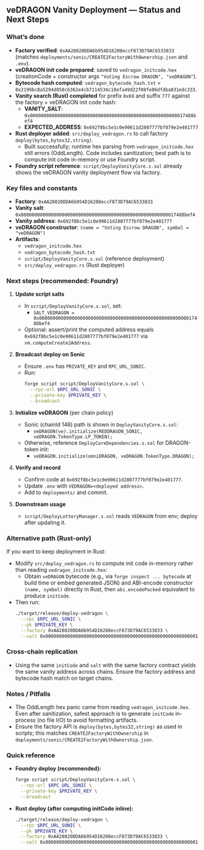 ## veDRAGON Vanity Deployment — Status and Next Steps

### What’s done
- **Factory verified**: `0xAA28020DDA6b954D16208eccF873D79AC6533833` (matches `deployments/sonic/CREATE2FactoryWithOwnership.json` and `.env`).
- **veDRAGON init code prepared**: saved to `vedragon_initcode.hex` (creationCode + constructor args `"Voting Escrow DRAGON", "veDRAGON"`).
- **Bytecode hash computed**: `vedragon_bytecode_hash.txt` = `0x2199bc8a5294d858cb362e4cb7114534c18efa49d22f08fe86dfdba831edc333`.
- **Vanity search (Rust) completed** for prefix `0x69` and suffix `777` against the factory + veDRAGON init code hash:
  - **VANITY_SALT**: `0x000000000000000000000000000000000000000000000000000000017488bef4`
  - **EXPECTED_ADDRESS**: `0x692f8bc5e1c0e90611d2807777bf079e2e401777`
- **Rust deployer added**: `src/deploy_vedragon.rs` to call factory `deploy(bytes,bytes32,string)`.
  - Built successfully; runtime hex parsing from `vedragon_initcode.hex` still errors (OddLength). Code includes sanitization; best path is to compute init code in-memory or use Foundry script.
- **Foundry script reference**: `script/DeployVanityCore.s.sol` already shows the veDRAGON vanity deployment flow via factory.

### Key files and constants
- **Factory**: `0xAA28020DDA6b954D16208eccF873D79AC6533833`
- **Vanity salt**: `0x000000000000000000000000000000000000000000000000000000017488bef4`
- **Vanity address**: `0x692f8bc5e1c0e90611d2807777bf079e2e401777`
- **veDRAGON constructor**: `(name = "Voting Escrow DRAGON", symbol = "veDRAGON")`
- **Artifacts**:
  - `vedragon_initcode.hex`
  - `vedragon_bytecode_hash.txt`
  - `script/DeployVanityCore.s.sol` (reference deployment)
  - `src/deploy_vedragon.rs` (Rust deployer)

### Next steps (recommended: Foundry)
1) **Update script salts**
   - In `script/DeployVanityCore.s.sol`, set:
     - `SALT_VEDRAGON = 0x000000000000000000000000000000000000000000000000000000017488bef4`
   - Optional: assert/print the computed address equals `0x692f8bc5e1c0e90611d2807777bf079e2e401777` via `vm.computeCreate2Address`.

2) **Broadcast deploy on Sonic**
   - Ensure `.env` has `PRIVATE_KEY` and `RPC_URL_SONIC`.
   - Run:
     ```bash
     forge script script/DeployVanityCore.s.sol \
       --rpc-url $RPC_URL_SONIC \
       --private-key $PRIVATE_KEY \
       --broadcast
     ```

3) **Initialize veDRAGON** (per chain policy)
   - Sonic (chainId 146) path is shown in `DeployVanityCore.s.sol`:
     - `veDRAGON(ve).initialize(REDDRAGON_SONIC, veDRAGON.TokenType.LP_TOKEN);`
   - Otherwise, reference `DeployCoreDependencies.s.sol` for DRAGON-token init:
     - `veDRAGON.initialize(omniDRAGON, veDRAGON.TokenType.DRAGON);`

4) **Verify and record**
   - Confirm code at `0x692f8bc5e1c0e90611d2807777bf079e2e401777`.
   - Update `.env` with `VEDRAGON=<deployed address>`.
   - Add to `deployments/` and commit.

5) **Downstream usage**
   - `script/DeployLotteryManager.s.sol` reads `VEDRAGON` from env; deploy after updating it.

### Alternative path (Rust-only)
If you want to keep deployment in Rust:
- Modify `src/deploy_vedragon.rs` to compute init code in-memory rather than reading `vedragon_initcode.hex`:
  - Obtain `veDRAGON` bytecode (e.g., via `forge inspect ... bytecode` at build time or embed generated JSON) and ABI-encode constructor `(name, symbol)` directly in Rust, then `abi.encodePacked` equivalent to produce `initCode`.
- Then run:
  ```bash
  ./target/release/deploy-vedragon \
    --rpc $RPC_URL_SONIC \
    --pk $PRIVATE_KEY \
    --factory 0xAA28020DDA6b954D16208eccF873D79AC6533833 \
    --salt 0x000000000000000000000000000000000000000000000000000000017488bef4
  ```

### Cross-chain replication
- Using the same `initCode` and `salt` with the same factory contract yields the same vanity address across chains. Ensure the factory address and bytecode hash match on target chains.

### Notes / Pitfalls
- The OddLength hex panic came from reading `vedragon_initcode.hex`. Even after sanitization, safest approach is to generate `initCode` in-process (no file I/O) to avoid formatting artifacts.
- Ensure the factory API is `deploy(bytes,bytes32,string)` as used in scripts; this matches `CREATE2FactoryWithOwnership` in `deployments/sonic/CREATE2FactoryWithOwnership.json`.

### Quick reference
- **Foundry deploy (recommended):**
  ```bash
  forge script script/DeployVanityCore.s.sol \
    --rpc-url $RPC_URL_SONIC \
    --private-key $PRIVATE_KEY \
    --broadcast
  ```
- **Rust deploy (after computing initCode inline):**
  ```bash
  ./target/release/deploy-vedragon \
    --rpc $RPC_URL_SONIC \
    --pk $PRIVATE_KEY \
    --factory 0xAA28020DDA6b954D16208eccF873D79AC6533833 \
    --salt 0x000000000000000000000000000000000000000000000000000000017488bef4
  ```



